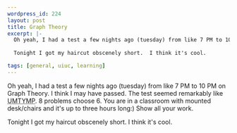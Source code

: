 ```yaml
--- 
wordpress_id: 224
layout: post
title: Graph Theory
excerpt: |-
  Oh yeah, I had a test a few nights ago (tuesday) from like 7 PM to 10 PM on Graph Theory. I think I may have passed.  The test seemed remarkably like UMTYMP.  8 problems choose 6.  You are in a classroom with mounted desk/chairs and it's up to three hours long:)  Show all your work.<p>
  
  Tonight I got my haircut obscenely short.  I think it's cool.

tags: [general, uiuc, learning]
---
```


Oh yeah, I had a test a few nights ago (tuesday) from like 7 PM to 10 PM on Graph Theory. I think I may have passed.  The test seemed remarkably like <acronym title="University of Minnesota Talented Youth Mathematics Program">UMTYMP</acronym>.  8 problems choose 6.  You are in a classroom with mounted desk/chairs and it's up to three hours long:)  Show all your work.<p>

Tonight I got my haircut obscenely short.  I think it's cool.
